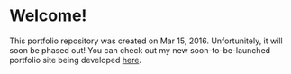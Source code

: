 <h1>Welcome!</h1>

<p>This portfolio repository was created on Mar 15, 2016. Unfortunitely, it will soon be phased out! You can check out my new soon-to-be-launched portfolio site being developed <a href="https://github.com/ntsummers1/2017Portfolio">here</a>. </p>